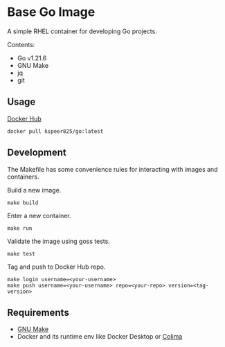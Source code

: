 # Base Go Image
A simple RHEL container for developing Go projects.

Contents:
 - Go v1.21.6
 - GNU Make
 - jq
 - git

## Usage
[Docker Hub](https://hub.docker.com/r/kspeer825/go/tags)
```
docker pull kspeer825/go:latest
```

## Development
The Makefile has some convenience rules for interacting with images and containers.

Build a new image.
```
make build
```
Enter a new container.
```
make run
```
Validate the image using goss tests.
```
make test
```
Tag and push to Docker Hub repo.
```
make login username=<your-username>
make push username=<your-username> repo=<your-repo> version=<tag-version>
```

## Requirements
 - [GNU Make](https://www.gnu.org/software/make/manual/make.html#Simple-Makefile)
 - Docker and its runtime env like Docker Desktop or [Colima](https://github.com/abiosoft/colima?tab=readme-ov-file#getting-started)
